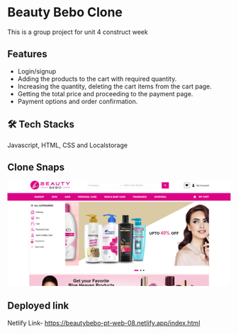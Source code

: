 # Beauty Bebo Clone

This is a group project for unit 4 construct week

## Features

- Login/signup
- Adding the products to the cart with required quantity.
- Increasing the quantity, deleting the cart items from the cart page.
- Getting the total price and proceeding to the payment page.
- Payment options and order confirmation.

## 🛠 Tech Stacks

Javascript, HTML, CSS and Localstorage

<!-- ## Team members

- [@Manish Verma](https://github.com/manish9427) -->

## Clone Snaps

<img src="beautybebo.png"/>

## Deployed link

Netlify Link- https://beautybebo-pt-web-08.netlify.app/index.html
